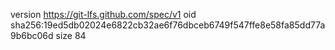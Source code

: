 version https://git-lfs.github.com/spec/v1
oid sha256:19ed5db02024e6822cb32ae6f76dbceb6749f547ffe8e58fa85dd77a9b6bc06d
size 84
